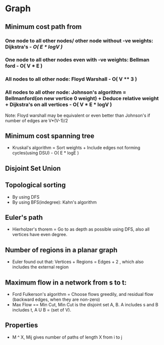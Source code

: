 # Graph

##  Minimum cost path from

### One node to all other nodes/ other node without -ve weights: Dijkstra's - *O( E * logV )*

### One node to all other nodes even with -ve weights: Bellman ford - O( V * E )

### All nodes to all other node: Floyd Warshall - O( V ** 3 )

### All nodes to all other node: Johnson's algorithm = Bellmanford(on new vertice 0 weight) + Deduce relative weight + Dijkstra's on all vertices - O( V * E * logV )

Note: Floyd warshall may be equivalent or even better than Johnson's if number of edges are V*(V-1)/2

## Minimum cost spanning tree

- Kruskal's algorithm = Sort weights + Include edges not forming cycles(using DSU) - O( E * logE )

## Disjoint Set Union

## Topological sorting

- By using DFS
- By using BFS(indegree): Kahn's algorithm

## Euler's path

- Hierholzer's thorem = Go to as depth as possible using DFS, also all vertices have even degree.

## Number of regions in a planar graph

- Euler found out that: Vertices + Regions = Edges + 2 , which also includes the external region

## Maximum flow in a network from s to t:

- Ford Fulkerson's algorithm = Choose flows greedily, and residual flow (backward edges, when they are non-zero)
- Max Flow == Min Cut, Min Cut is the disjoint set A, B. A includes s and B includes t, A U B = (set of V). 


## Properties

+ M ^ X, Mij gives number of paths of length X from i to j


